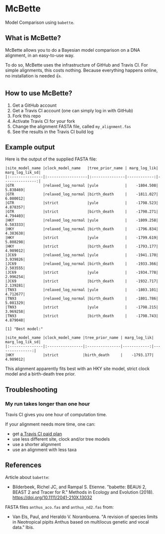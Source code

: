 # McBette

Model Comparison using `babette`.

## What is McBette?

McBette allows you to do a Bayesian model comparison on a DNA alignment,
in an easy-to-use way.

To do so, McBette uses the infrastructure of GitHub and Travis CI. For simple
alignments, this costs nothing. Because everything happens online, 
no installation is needed :+1:.

## How to use McBette?

  1. Get a GitHub account
  2. Get a Travis CI account (one can simply log in with GitHub)
  3. Fork this repo
  4. Activate Travis CI for your fork
  5. Change the alignment FASTA file, called `my_alignment.fas`
  6. See the results in the Travis CI build log

## Example output

Here is the output of the supplied FASTA file:

```
|site_model_name |clock_model_name   |tree_prior_name | marg_log_lik| marg_log_lik_sd|
|:---------------|:------------------|:---------------|------------:|---------------:|
|GTR             |relaxed_log_normal |yule            |    -1804.508|        5.838469|
|GTR             |relaxed_log_normal |birth_death     |    -1811.027|        6.080012|
|GTR             |strict             |yule            |    -1798.523|        4.878357|
|GTR             |strict             |birth_death     |    -1798.271|        4.794403|
|HKY             |relaxed_log_normal |yule            |    -1809.258|        6.583333|
|HKY             |relaxed_log_normal |birth_death     |    -1796.834|        4.383638|
|HKY             |strict             |yule            |    -1799.619|        5.808298|
|HKY             |strict             |birth_death     |    -1793.177|        4.989012|
|JC69            |relaxed_log_normal |yule            |    -1941.170|        3.939826|
|JC69            |relaxed_log_normal |birth_death     |    -1933.366|        2.503555|
|JC69            |strict             |yule            |    -1934.778|        2.996254|
|JC69            |strict             |birth_death     |    -1932.717|        2.139281|
|TN93            |relaxed_log_normal |yule            |    -1803.101|        4.712677|
|TN93            |relaxed_log_normal |birth_death     |    -1801.786|        5.081329|
|TN93            |strict             |yule            |    -1798.215|        3.969258|
|TN93            |strict             |birth_death     |    -1798.743|        4.879048|

[1] "Best model:"

|site_model_name |clock_model_name |tree_prior_name | marg_log_lik| marg_log_lik_sd|
|:---------------|:----------------|:---------------|------------:|---------------:|
|HKY             |strict           |birth_death     |    -1793.177|        4.989012|
```

This alignment apparently fits best with an HKY site model, strict clock model
and a birth-death tree prior. 

## Troubleshooting

### My run takes longer than one hour

Travis CI gives you one hour of computation time. 

If your alignment needs more time, one can:

 * get [a Travis CI paid plan](https://travis-ci.com/plans)
 * use less different site, clock and/or tree models
 * use a shorter alignment
 * use an alignment with less taxa

## References

Article about `babette`:

 * Bilderbeek, Richel JC, and Rampal S. Etienne. "babette: BEAUti 2, BEAST 2 and Tracer for R." Methods in Ecology and Evolution (2018). https://doi.org/10.1111/2041-210X.13032

FASTA files `anthus_aco.fas` and `anthus_nd2.fas` from:
 
 * Van Els, Paul, and Heraldo V. Norambuena. "A revision of species limits in Neotropical pipits Anthus based on multilocus genetic and vocal data." Ibis.
